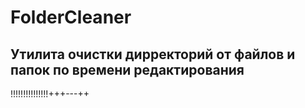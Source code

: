 # FolderCleaner
Утилита очистки дирректорий от файлов и папок по времени редактирования
--------------------------------------------------------------------------
!!!!!!!!!!!!!!!+++---++
